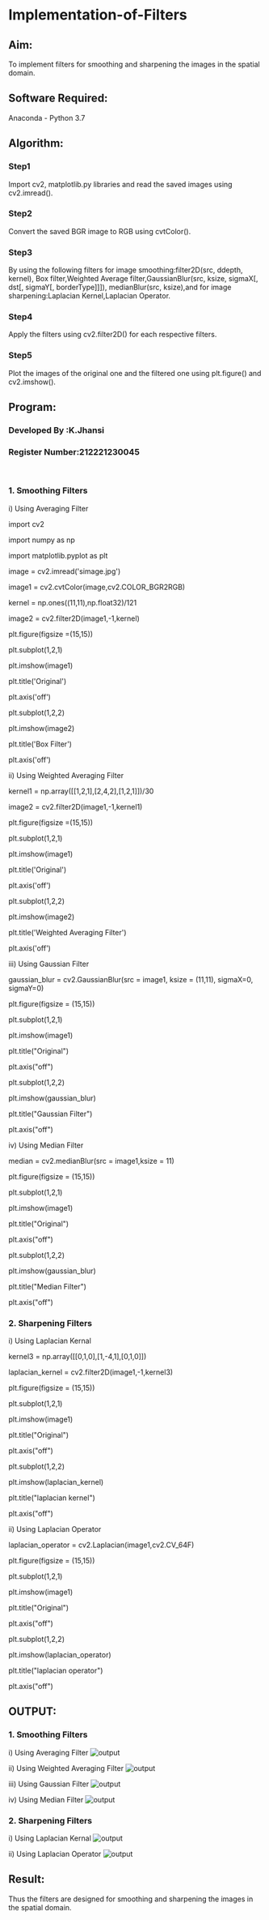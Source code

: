 # Implementation-of-Filters
## Aim:
To implement filters for smoothing and sharpening the images in the spatial domain.

## Software Required:
Anaconda - Python 3.7

## Algorithm:
### Step1
 Import cv2, matplotlib.py libraries and read the saved images using cv2.imread().



### Step2
Convert the saved BGR image to RGB using cvtColor().

### Step3
 By using the following filters for image smoothing:filter2D(src, ddepth, kernel), Box filter,Weighted Average filter,GaussianBlur(src, ksize, sigmaX[, dst[, sigmaY[, borderType]]]), medianBlur(src, ksize),and for image sharpening:Laplacian Kernel,Laplacian Operator.

### Step4
Apply the filters using cv2.filter2D() for each respective filters.

### Step5
Plot the images of the original one and the filtered one using plt.figure() and cv2.imshow().

## Program:
### Developed By   :K.Jhansi
### Register Number:212221230045
</br>

### 1. Smoothing Filters

i) Using Averaging Filter

import cv2

import numpy as np

import matplotlib.pyplot as plt

image = cv2.imread('simage.jpg')

image1 = cv2.cvtColor(image,cv2.COLOR_BGR2RGB)

kernel = np.ones((11,11),np.float32)/121

image2 = cv2.filter2D(image1,-1,kernel)

plt.figure(figsize =(15,15))

plt.subplot(1,2,1)

plt.imshow(image1)

plt.title('Original')

plt.axis('off')

plt.subplot(1,2,2)

plt.imshow(image2)

plt.title('Box Filter')

plt.axis('off')


ii) Using Weighted Averaging Filter

kernel1 = np.array([[1,2,1],[2,4,2],[1,2,1]])/30

image2 = cv2.filter2D(image1,-1,kernel1)

plt.figure(figsize =(15,15))

plt.subplot(1,2,1)

plt.imshow(image1)

plt.title('Original')

plt.axis('off')

plt.subplot(1,2,2)

plt.imshow(image2)

plt.title('Weighted Averaging Filter')

plt.axis('off')


iii) Using Gaussian Filter

gaussian_blur = cv2.GaussianBlur(src = image1, ksize = (11,11), sigmaX=0, sigmaY=0)

plt.figure(figsize = (15,15))

plt.subplot(1,2,1)

plt.imshow(image1)

plt.title("Original")

plt.axis("off")

plt.subplot(1,2,2)

plt.imshow(gaussian_blur)

plt.title("Gaussian Filter")

plt.axis("off")



iv) Using Median Filter

median = cv2.medianBlur(src = image1,ksize = 11)

plt.figure(figsize = (15,15))

plt.subplot(1,2,1)

plt.imshow(image1)

plt.title("Original")

plt.axis("off")

plt.subplot(1,2,2)

plt.imshow(gaussian_blur)

plt.title("Median Filter")

plt.axis("off")



### 2. Sharpening Filters
i) Using Laplacian Kernal

kernel3 = np.array([[0,1,0],[1,-4,1],[0,1,0]])

laplacian_kernel = cv2.filter2D(image1,-1,kernel3)

plt.figure(figsize = (15,15))

plt.subplot(1,2,1)

plt.imshow(image1)

plt.title("Original")

plt.axis("off")

plt.subplot(1,2,2)

plt.imshow(laplacian_kernel)

plt.title("laplacian kernel")

plt.axis("off")




ii) Using Laplacian Operator

laplacian_operator = cv2.Laplacian(image1,cv2.CV_64F)

plt.figure(figsize = (15,15))

plt.subplot(1,2,1)

plt.imshow(image1)

plt.title("Original")

plt.axis("off")

plt.subplot(1,2,2)

plt.imshow(laplacian_operator)

plt.title("laplacian operator")

plt.axis("off")



## OUTPUT:
### 1. Smoothing Filters

i) Using Averaging Filter
![output]()

ii) Using Weighted Averaging Filter
![output]()

iii) Using Gaussian Filter
![output]()

iv) Using Median Filter
![output]()

### 2. Sharpening Filters

i) Using Laplacian Kernal
![output]()

ii) Using Laplacian Operator
![output]()

## Result:
Thus the filters are designed for smoothing and sharpening the images in the spatial domain.
